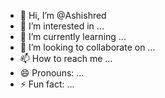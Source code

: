 - 👋 Hi, I’m @Ashishred
- 👀 I’m interested in ...
- 🌱 I’m currently learning ...
- 💞️ I’m looking to collaborate on ...
- 📫 How to reach me ...
- 😄 Pronouns: ...
- ⚡ Fun fact: ...

<!---
Ashishred/Ashishred is a ✨ special ✨ repository because its `README.md` (this file) appears on your GitHub profile.
You can click the Preview link to take a look at your changes.
--->
